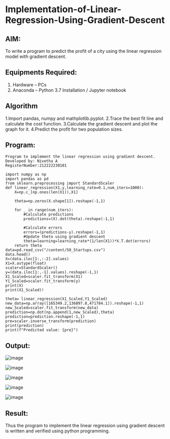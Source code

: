 # Implementation-of-Linear-Regression-Using-Gradient-Descent

## AIM:
To write a program to predict the profit of a city using the linear regression model with gradient descent.

## Equipments Required:
1. Hardware – PCs
2. Anaconda – Python 3.7 Installation / Jupyter notebook

## Algorithm
1.Import pandas, numpy and mathplotlib.pyplot.
2.Trace the best fit line and calculate the cost function.
3.Calculate the gradient descent and plot the graph for it.
4.Predict the profit for two population sizes. 
 ## Program:
```
Program to implement the linear regression using gradient descent.
Developed by: Nivetha A
RegisterNumber:212222230101  
```
```
import numpy as np 
import pandas as pd
from sklearn.preprocessing import StandardScaler
def linear_regression(X1,y,learning_rate=0.1,num_iters=1000):
    X=np.c_[np.ones(len(X1)),X1]
    
    theta=np.zeros(X.shape[1]).reshape(-1,1)
    
    for _ in range(num_iters):
        #Calculate predictions
        predictions=(X).dot(theta).reshape(-1,1)
        
        #Calculate errors
        errors=(predictions-y).reshape(-1,1)
        #Update theto using gradient descent
        theta=learning=learning_rate*(1/len(X1))*X.T.dot(errors)
    return theta
data=pd.read_csv("/content/50_Startups.csv")
data.head()
X=(data.iloc[1:,:-2].values)
X1=X.astype(float)
scaler=StandardScaler()
y=(data.iloc[1:,-1].values).reshape(-1,1)
X1_Scaled=scaler.fit_transform(X1)
Y1_Scaled=scaler.fit_transform(y)
print(X)
print(X1_Scaled)!

theta= linear_regression(X1_Scaled,Y1_Scaled)
new_data=np.array([165349.2,136897.8,471784.1]).reshape(-1,1)
new_Scaled=scaler.fit_transform(new_data)
prediction=np.dot(np.append(1,new_Scaled),theta)
prediction=prediction.reshape(-1,1)
pre=scaler.inverse_transform(prediction)
print(prediction)
print(f"Predicted value: {pre}")
```
## Output:

![image](https://github.com/nivetharajaa/Implementation-of-Linear-Regression-Using-Gradient-Descent/assets/120543388/ff4ae9f5-883f-402e-92c5-cb5475f33b41)

![image](https://github.com/nivetharajaa/Implementation-of-Linear-Regression-Using-Gradient-Descent/assets/120543388/d62a07a9-6ab3-454f-aa97-8a6b7c8c22dc)

![image](https://github.com/nivetharajaa/Implementation-of-Linear-Regression-Using-Gradient-Descent/assets/120543388/a94f8cd7-0e2a-4def-b5fa-27a268847507)

![image](https://github.com/nivetharajaa/Implementation-of-Linear-Regression-Using-Gradient-Descent/assets/120543388/42865e9d-edb2-4110-9d5e-d3c6238ba0dd)

![image](https://github.com/nivetharajaa/Implementation-of-Linear-Regression-Using-Gradient-Descent/assets/120543388/9ef4bed8-2feb-4138-a8e6-0eeda970d6d1)

## Result:
Thus the program to implement the linear regression using gradient descent is written and verified using python programming.
